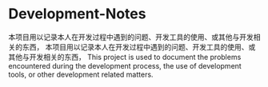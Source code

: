 # Development-Notes
 本项目用以记录本人在开发过程中遇到的问题、开发工具的使用、或其他与开发相关的东西， 本项目用以记录本人在开发过程中遇到的问题、开发工具的使用、或其他与开发相关的东西， This project is used to document the problems encountered during the development process, the use of development tools, or other development related matters.
